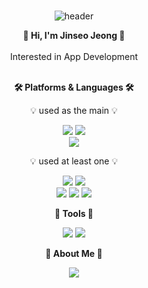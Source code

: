 <div align="center"> <br>

![header](https://capsule-render.vercel.app/api?type=waving&color=98AFC7&height=200&section=header&text=Tital%20wave&fontSize=40&fontColor=FFFFFF&fontAlignY=40)

**<center>👋 Hi, I'm Jinseo Jeong 👋</center>** <br>
Interested in App Development <br><br>

**🛠️ Platforms & Languages 🛠️** 
  
💡 used as the main 💡

<img src="https://img.shields.io/badge/Android-3DDC84?style=flat-square&logo=android&logoColor=white"/>
<img src="https://img.shields.io/badge/Jetpack Compose-4285F4?style=flat-square&logo=jetpackcompose&logoColor=white"/> 
  <br>
<img src="https://img.shields.io/badge/Kotlin-7F52FF?style=flat-square&logo=kotlin&logoColor=white"/>

💡 used at least one 💡

<img src="https://img.shields.io/badge/Unity-FFFFFF?style=flat-square&logo=unity&logoColor=black"/>
<img src="https://img.shields.io/badge/Unity-FFFFFF?style=flat-square&logo=unity&logoColor=black"/>
  <br>
<img src="https://img.shields.io/badge/C-A8B9CC?style=flat-square&logo=c&logoColor=white"/> 
<img src="https://img.shields.io/badge/Python-3776AB?style=flat-square&logo=python&logoColor=white"/> 
<img src="https://img.shields.io/badge/C++-00599C?style=flat-square&logo=cplusplus&logoColor=white"/> 

  <br>
  
**💪 Tools 💪**

<img src="https://img.shields.io/badge/GitHub-181717?style=flat-square&logo=GitHub&logoColor=white"/> 
<img src="https://img.shields.io/badge/notion-000000?style=flat-square&logo=notion&logoColor=white"/>

  <br>
  
**🐢 About Me 🐢**

<img src="https://img.shields.io/badge/Tistory-000000?style=flat-square&logo=tistory&logoColor=white"/>
</div>
